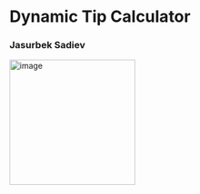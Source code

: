 # Dynamic Tip Calculator
<h3>Jasurbek Sadiev</h3>
<img width="221" alt="image" src="https://user-images.githubusercontent.com/99417899/207993440-fe80c2d7-3be3-458a-9bf3-3a8f52051c36.png">
